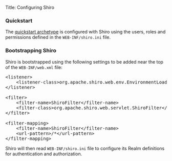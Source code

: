Title: Configuring Shiro

### Quickstart

The [quickstart archetype](../../../getting-started/quickstart-archetype.html) is configured with Shiro using the users, roles and permissions defined in the `WEB-INF/shiro.ini` file.

### Bootstrapping Shiro

Shiro is bootstrapped using the following settings to be added near the top of the `WEB-INF/web.xml` file:

<pre>
&lt;listener&gt;
    &lt;listener-class&gt;org.apache.shiro.web.env.EnvironmentLoaderListener&lt;/listener-class&gt;
&lt;/listener&gt;

&lt;filter&gt;
    &lt;filter-name&gt;ShiroFilter&lt;/filter-name&gt;
    &lt;filter-class&gt;org.apache.shiro.web.servlet.ShiroFilter&lt;/filter-class&gt;
&lt;/filter&gt;

&lt;filter-mapping&gt;
    &lt;filter-name&gt;ShiroFilter&lt;/filter-name&gt;
    &lt;url-pattern&gt;/*&lt;/url-pattern&gt;
&lt;/filter-mapping&gt;
</pre>

Shiro will then read `WEB-INF/shiro.ini` file to configure its Realm definitions for authentication and authorization.
